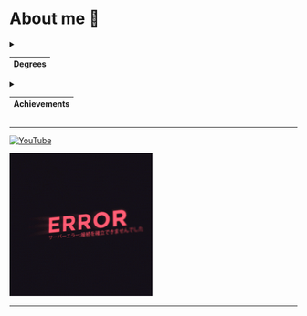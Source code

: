 # About me 🤖

<details>
<summary style="
			-ms-user-select: none; 
			-moz-user-select: none; 
			-webkit-user-select: none; 
			user-select: none;">

|Degrees|
|-------|

</summary>

1. A second-year student of the CATEC College.<br/>Specialty robotics and embedded systems technician.
2. Student IT-STEP academy.
3. Graduate of the Kokshetau music school.

</details>

<details>
<summary style="
			-ms-user-select: none; 
			-moz-user-select: none; 
			-webkit-user-select: none; 
			user-select: none;">

|Achievements|
|-------|

</summary>

* Prize-winner of the All-Russian marathon festival "DETalka".
* Time record for assembling a Rubik's cube: <span style="color:blue">16.2 с.
* Graduated from the music school with honors.
* 400+ youtube subscribers :).
* Winner of the WorldSkills Regional Championship.
* ~~Winner of the WorldSkills National championship.~~
* ~~Winner of the WorldSkills World championship.~~

</details>

***

[![YouTube](https://img.shields.io/badge/-YouTube-white?style=for-the-badge&logo=YouTube&logoColor=black)](https://www.youtube.com/@doshan)

<img
  src="error.gif"
  alt="error"
  title="error"
  style="display: inline; margin: 0 auto; width: 250px" />
  ***